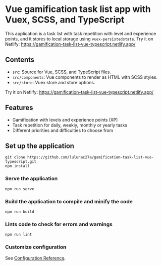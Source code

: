 # Vue gamification task list app with Vuex, SCSS, and TypeScript

This application is a task list with task repetition with level and experience points,
and it stores to local storage using `vuex-persistedstate`.
Try it on Netlify: https://gamification-task-list-vue-typescript.netlify.app/

## Contents

- `src`: Source for Vue, SCSS, and TypeScript files.
- `src/components`: Vue components to render as HTML with SCSS styles.
- `src/store`: Vuex store and store options.

Try it on Netlify: https://gamification-task-list-vue-typescript.netlify.app/

## Features

- Gamification with levels and experience points (XP)
- Task repetition for daily, weekly, monthly or yearly tasks
- Different priorities and difficulties to choose from

## Set up the application

```
git clone https://github.com/lulunac27a/gamification-task-list-vue-typescript.git
npm install
```

### Serve the application

```
npm run serve
```

### Build the application to compile and minify the code

```
npm run build
```

### Lints code to check for errors and warnings

```
npm run lint
```

### Customize configuration

See [Configuration Reference](https://cli.vuejs.org/config/).
